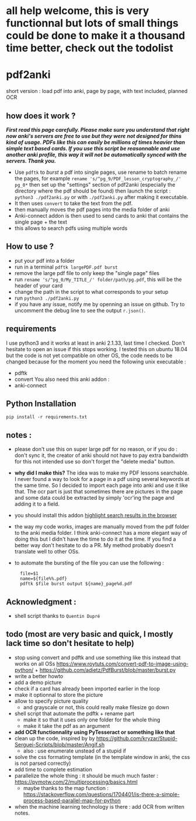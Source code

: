 # all help welcome, this is very functionnal but lots of small things could be done to make it a thousand time better, check out the todolist
# pdf2anki
short version : load pdf into anki, page by page, with text included, planned OCR


## how does it work ?
***First read this page carefully. Please make sure you understand that right now anki's servers are free to use but they were not designed for thins kind of usage. PDFs like this can easily be millions of times heavier than simple text based cards. If you use this script be reasonnable and use another anki profile, this way it will not be automatically synced with the servers. Thank you.***


* Use `pdftk` to *burst* a pdf into single pages, use rename to batch rename the pages, for example `rename 's/^pg_9/PDF_lesson_cryptography_/' pg_0*` then set up the "settings" section of pdf2anki (especially the directory where the pdf should be found) then launch the script : `python3 ./pdf2anki.py` or with `./pdf2anki.py` after making it executable.
* It then uses `convert` to take the text from the pdf.
* then manually moves the pdf pages into the media folder of anki
* Anki-connect addon is then used to send cards to anki that contains the single page + the text
* this allows to search pdfs using multiple words 


## How to use ?
* put your pdf into a folder
* run in a terminal `pdftk largePDF.pdf burst`
* remove the large pdf file to only keep the "single page" files
* run `rename 's/^pg_0/My_TITLE_/' folder/path/pg.pdf`, this will be the header of your card
* change the path in the script to what corresponds to your setup
* run `python3 ./pdf2anki.py`
* if you have any issue, notify me by openning an issue on github. Try to uncomment the debug line to see the output `r.json()`.

## requirements
I use python3 and it works at least in anki 2.1.33, last time I checked. Don't hesitate to open an issue if this stops working. I tested this on ubuntu 18.04 but the code is not yet compatible on other OS, the code needs to be changed because for the moment you need the following unix executable :
* pdftk
* convert
You also need this anki addon :
* anki-connect

## Python Installation
`pip install -r requirements.txt`


## notes :
* please don't use this on super large pdf for no reason, or if you do : don't sync it, the creator of anki should not have to pay extra bandwidth for this not intended use so don't forget the "delete media" button.
* **why did I make this?** The idea was to make my PDF lessons searchable. I never found a way to look for a page in a pdf using several keywords at the same time. So I decided to import each page into anki and use it like that. The ocr part is just that sometimes there are pictures in the page and some data could be extracted by simply 'ocr'ing the page and adding it to a field.
* you should install this addon [highlight search results in the browser](https://ankiweb.net/shared/info/225180905)
* the way my code works, images are manually moved from the pdf folder to the anki media folder. I think anki-connect has a more elegant way of doing this but I didn't have the time to do it at the time. If you find a better way don't hesitate to do a PR. My method probably doesn't translate well to other OSs.
* to automate the bursting of the file you can use the following :

        file=$1
        name=${file%%.pdf}
        pdftk $file burst output ${name}_page%d.pdf

## Acknowledgment : 
* shell script thanks to `Quentin Dupré`


## todo (most are very basic and quick, I mostly lack time so don't hesitate to help)
* stop using convert and pdftk and use something like this instead that works on all OSs https://www.roytuts.com/convert-pdf-to-image-using-python/ + https://github.com/adietz/PdfBurst/blob/master/burst.py
* write a better howto
* add a demo picture
* check if a card has already been imported earlier in the loop 
* make it optionnal to store the picture
* allow to specify picture quality
    * and grayscale or not, this could really make filesize go down
* shell script that automate the pdftk + rename part
    * make it so that it uses only one folder for the whole thing
    * make it take the pdf as an argument
* **add OCR functionnality using PyTesseract or something like that**
* clean up the code, inspired by  by https://github.com/kryzar/Stupid-Serguei-Scripts/blob/master/Angif.sh
    * also : use enumerate unstead of a stupid if
* solve the css formating template (in the template window in anki, the css is not parsed correctly)
* add time to complete estimation
* parallelize the whole thing : it should be much much faster : https://pymotw.com/2/multiprocessing/basics.html
    * maybe thanks to the map function : https://stackoverflow.com/questions/1704401/is-there-a-simple-process-based-parallel-map-for-python
* when the machine learning technology is there : add OCR from written notes.

